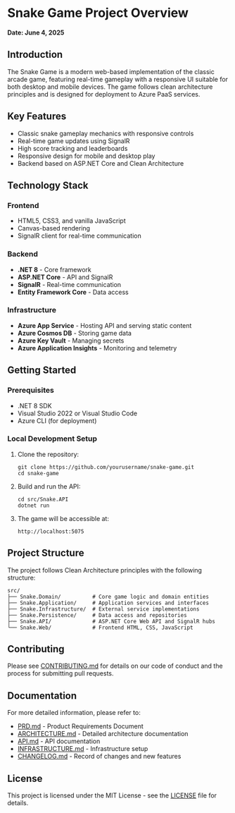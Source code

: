 # Snake Game Project Overview

**Date: June 4, 2025**

## Introduction

The Snake Game is a modern web-based implementation of the classic arcade game, featuring real-time gameplay with a responsive UI suitable for both desktop and mobile devices. The game follows clean architecture principles and is designed for deployment to Azure PaaS services.

## Key Features

- Classic snake gameplay mechanics with responsive controls
- Real-time game updates using SignalR
- High score tracking and leaderboards
- Responsive design for mobile and desktop play
- Backend based on ASP.NET Core and Clean Architecture

## Technology Stack

### Frontend

- HTML5, CSS3, and vanilla JavaScript
- Canvas-based rendering
- SignalR client for real-time communication

### Backend

- **.NET 8** - Core framework
- **ASP.NET Core** - API and SignalR
- **SignalR** - Real-time communication
- **Entity Framework Core** - Data access

### Infrastructure

- **Azure App Service** - Hosting API and serving static content
- **Azure Cosmos DB** - Storing game data
- **Azure Key Vault** - Managing secrets
- **Azure Application Insights** - Monitoring and telemetry

## Getting Started

### Prerequisites

- .NET 8 SDK
- Visual Studio 2022 or Visual Studio Code
- Azure CLI (for deployment)

### Local Development Setup

1. Clone the repository:

   ```
   git clone https://github.com/yourusername/snake-game.git
   cd snake-game
   ```

2. Build and run the API:

   ```
   cd src/Snake.API
   dotnet run
   ```

3. The game will be accessible at:
   ```
   http://localhost:5075
   ```

## Project Structure

The project follows Clean Architecture principles with the following structure:

```
src/
├── Snake.Domain/          # Core game logic and domain entities
├── Snake.Application/     # Application services and interfaces
├── Snake.Infrastructure/  # External service implementations
├── Snake.Persistence/     # Data access and repositories
├── Snake.API/             # ASP.NET Core Web API and SignalR hubs
└── Snake.Web/             # Frontend HTML, CSS, JavaScript
```

## Contributing

Please see [CONTRIBUTING.md](CONTRIBUTING.md) for details on our code of conduct and the process for submitting pull requests.

## Documentation

For more detailed information, please refer to:

- [PRD.md](PRD.md) - Product Requirements Document
- [ARCHITECTURE.md](ARCHITECTURE.md) - Detailed architecture documentation
- [API.md](API.md) - API documentation
- [INFRASTRUCTURE.md](INFRASTRUCTURE.md) - Infrastructure setup
- [CHANGELOG.md](CHANGELOG.md) - Record of changes and new features

## License

This project is licensed under the MIT License - see the [LICENSE](LICENSE) file for details.

